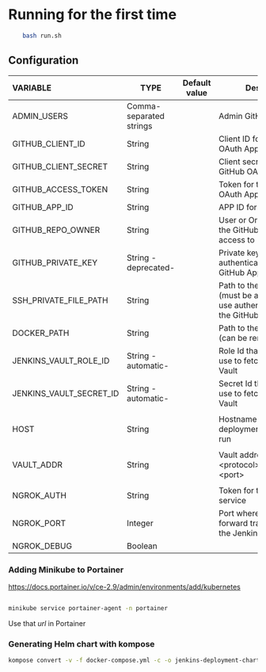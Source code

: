 # Running for the first time

```bash
    bash run.sh
```

## Configuration

| VARIABLE                | TYPE                    | Default value | Description                                                  |
| :---------------------- | ----------------------- | ------------- | ------------------------------------------------------------ |
| ADMIN_USERS             | Comma-separated strings |               | Admin GitHub user names                                      |
| GITHUB_CLIENT_ID        | String                  |               | Client ID for the GitHub OAuth App                           |
| GITHUB_CLIENT_SECRET    | String                  |               | Client secret for the GitHub OAuth App                       |
| GITHUB_ACCESS_TOKEN     | String                  |               | Token for the GitHub OAuth App                               |
| GITHUB_APP_ID           | String                  |               | APP ID for the GitHub App                                    |
| GITHUB_REPO_OWNER       | String                  |               | User or Organization that the GitHub App has access to       |
| GITHUB_PRIVATE_KEY      | String -deprecated-     |               | Private key to use authenticating against the GitHub App     |
| SSH_PRIVATE_FILE_PATH   | String                  |               | Path to the Private key (must be a _.pem_ file) to use authenticating against the GitHub App |
| DOCKER_PATH             | String                  |               | Path to the Docker socket (can be remote)                    |
| JENKINS_VAULT_ROLE_ID   | String -automatic-      |               | Role Id that Jenkins will use to fetch secrets from Vault    |
| JENKINS_VAULT_SECRET_ID | String -automatic-      |               | Secret Id that Jenkins will use to fetch secrets from Vault  |
|                         |                         |               |                                                              |
| HOST                    | String                  |               | Hostname where the deployment is going to run                |
|                         |                         |               |                                                              |
| VAULT_ADDR              | String                  |               | Vault address in the form: \<protocol\>://\<hostname\>:\<port\> |
|                         |                         |               |                                                              |
| NGROK_AUTH              | String                  |               | Token for the Ngrok service                                  |
| NGROK_PORT              | Integer                 |               | Port where Ngrok will forward traffic (must be the Jenkins port) |
| NGROK_DEBUG             | Boolean                 |               |                                                              |

### Adding Minikube to Portainer

<https://docs.portainer.io/v/ce-2.9/admin/environments/add/kubernetes>

```bash
```

```bash
minikube service portainer-agent -n portainer
```

Use that _url_ in Portainer

### Generating Helm chart with kompose

```bash
kompose convert -v -f docker-compose.yml -c -o jenkins-deployment-chart
```
